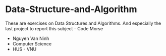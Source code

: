 # Data-Structure-and-Algorithm
These are exercises on Data Structures and Algorithms. 
And especially the last project to report this subject - Code Morse

- Nguyen Van Ninh 
- Computer Science 
- HUS - VNU 
